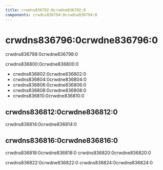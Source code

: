 ```yaml
---
title: crwdns836792:0crwdne836792:0
components: crwdns836794:0crwdne836794:0
---
```

# crwdns836796:0crwdne836796:0

<p class="description">crwdns836798:0crwdne836798:0</p>

crwdns836800:0crwdne836800:0

- crwdns836802:0crwdne836802:0
- crwdns836804:0crwdne836804:0
- crwdns836806:0crwdne836806:0
- crwdns836808:0crwdne836808:0
- crwdns836810:0crwdne836810:0

## crwdns836812:0crwdne836812:0

crwdns836814:0crwdne836814:0

## crwdns836816:0crwdne836816:0

crwdns836818:0crwdne836818:0 crwdns836820:0crwdne836820:0

crwdns836822:0crwdne836822:0 crwdns836824:0crwdne836824:0